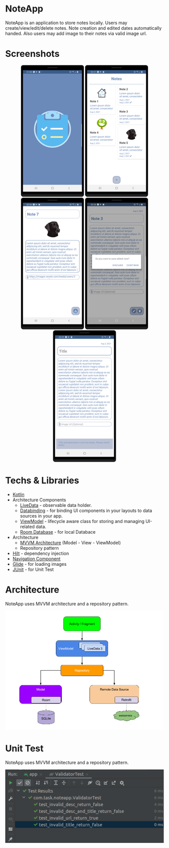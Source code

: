 <h1>NoteApp</h1>

NoteApp is an application to store notes locally. 
Users may create/view/edit/delete notes. Note creation and edited dates automatically handed. Also users may add image to their notes via valid image url.


<h1>Screenshots</h1>
<p align="center">
  <img src="https://github.com/yarenyarsilikal/NoteApp/blob/master/screenshots/splash.png" width="200" title="Match Details" alt="Match Details">
  <img src="https://github.com/yarenyarsilikal/NoteApp/blob/master/screenshots/note_list.png" width="200" title="Favored Matches" alt="Favored Matches">
  <img src="https://github.com/yarenyarsilikal/NoteApp/blob/master/screenshots/create_note.png" width="200" title="Matches" alt="Matches">
  <img src="https://github.com/yarenyarsilikal/NoteApp/blob/master/screenshots/edit_note_alert.png" width="200" title="Matches" alt="Matches">
  <img src="https://github.com/yarenyarsilikal/NoteApp/blob/master/screenshots/edit_note_warning.png" width="200" title="Matches" alt="Matches">

</p>
<h1>Techs & Libraries</h1>
<ul>
<li><a href="https://kotlinlang.org/">Kotlin</a></li>
<li> Architecture Components
<ul>
<li><a href="https://developer.android.com/topic/libraries/architecture/livedata">LiveData</a> - observable data holder.</li>
<li><a href="https://developer.android.com/topic/libraries/data-binding">Databinding</a> - for binding UI components in your layouts to data sources in your app.</li>
<li><a href="https://developer.android.com/topic/libraries/architecture/viewmodel">ViewModel</a> - lifecycle aware class for storing and managing UI-related data.</li>
<li><a href="https://developer.android.com/training/data-storage/room">Room Database</a> - for local Databace</li>
</ul>
</li>
<li>Architecture
<ul>
<li><a href="https://developer.android.com/topic/libraries/architecture/datastore">MVVM Architecture</a> (Model - View - ViewModel)</li>
<li>Repository pattern</li>
</ul>
</li>
<li><a href="https://developer.android.com/training/dependency-injection/hilt-android">Hilt</a> - dependency injection</li>
<li><a href="https://developer.android.com/guide/navigation">Navigation Component</a></li>
<li><a href="https://github.com/bumptech/glide">Glide</a> - for loading images </li>
<li><a href="https://junit.org/junit4/">JUnit</a> - for Unit Test </li>

</ul>
</ul>
<h1>Architecture</h1>
<p>NoteApp uses MVVM architecture and a repository pattern.</p>
<img src="https://github.com/yarenyarsilikal/NoteApp/blob/master/screenshots/mvvm.png" alt="architecture" style="max-width:100%;">

</ul>

</ul>
<h1>Unit Test</h1>
<p>NoteApp uses MVVM architecture and a repository pattern.</p>
<img src="https://github.com/yarenyarsilikal/NoteApp/blob/master/screenshots/unit_tests.png" alt="unitests" style="max-width:100%;">

</ul>
